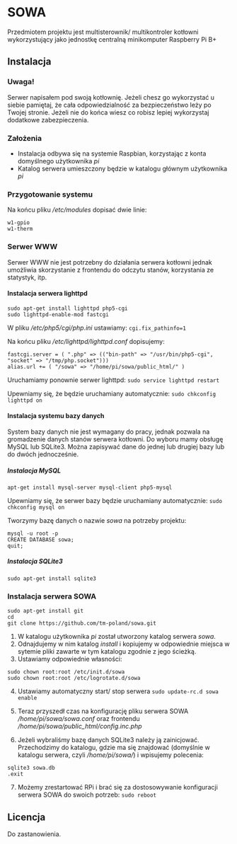 # SOWA
Przedmiotem projektu jest multisterownik/ multikontroler kotłowni wykorzystujący jako jednostkę centralną minikomputer Raspberry Pi B+

## Instalacja
### Uwaga!
Serwer napisałem pod swoją kotłownię. Jeżeli chesz go wykorzystać u siebie pamiętaj, że cała odpowiedzialność za bezpieczeństwo leży po Twojej stronie. Jeżeli nie do końca wiesz co robisz lepiej wykorzystaj dodatkowe zabezpieczenia. 

### Założenia
* Instalacja odbywa się na systemie Raspbian, korzystając z konta domyślnego użytkownika *pi*
* Katalog serwera umieszczony będzie w katalogu głównym użytkownika *pi*

### Przygotowanie systemu
Na końcu pliku */etc/modules* dopisać dwie linie:
```
w1-gpio
w1-therm
```
### Serwer WWW
Serwer WWW nie jest potrzebny do działania serwera kotłowni jednak umożliwia skorzystanie z frontendu do odczytu stanów, korzystania ze statystyk, itp.

#### Instalacja serwera lighttpd
```
sudo apt-get install lighttpd php5-cgi
sudo lighttpd-enable-mod fastcgi
```
W pliku */etc/php5/cgi/php.ini* ustawiamy:
`cgi.fix_pathinfo=1`

Na końcu pliku */etc/lighttpd/lighttpd.conf* dopisujemy: 
```
fastcgi.server = ( ".php" => (("bin-path" => "/usr/bin/php5-cgi", "socket" => "/tmp/php.socket")))
alias.url += ( "/sowa" => "/home/pi/sowa/public_html/" )
```
Uruchamiamy ponownie serwer lighttpd:
`sudo service lighttpd restart`

Upewniamy się, że będzie uruchamiany automatycznie:
`sudo chkconfig lighttpd on`

#### Instalacja systemu bazy danych
System bazy danych nie jest wymagany do pracy, jednak pozwala na gromadzenie danych stanów serwera kotłowni. Do wyboru mamy obsługę MySQL lub SQLite3. Można zapisywać dane do jednej lub drugiej bazy lub do dwóch jednocześnie.

##### Instalacja MySQL
`apt-get install mysql-server mysql-client php5-mysql`

Upewniamy się, że serwer bazy będzie uruchamiany automatycznie:
`sudo chkconfig mysql on`

Tworzymy bazę danych o nazwie *sowa* na potrzeby projektu:
```
mysql -u root -p
CREATE DATABASE sowa;
quit;
```

##### Instalacja SQLite3
`sudo apt-get install sqlite3`

### Instalacja serwera SOWA
```
sudo apt-get install git
cd
git clone https://github.com/tm-poland/sowa.git 
```
1. W katalogu użytkownika *pi* został utworzony katalog serwera *sowa*.
2. Odnajdujemy w nim katalog *install* i kopiujemy w odpowiednie miejsca w sytemie pliki zawarte w tym katalogu zgodnie z jego ścieżką.
3. Ustawiamy odpowiednie własności:
```
sudo chown root:root /etc/init.d/sowa
sudo chown root:root /etc/logrotate.d/sowa
```
4. Ustawiamy automatyczny start/ stop serwera
`sudo update-rc.d sowa enable`

5. Teraz przyszedł czas na konfigurację pliku serwera SOWA */home/pi/sowa/sowa.conf* oraz frontendu */home/pi/sowa/public_html/config.inc.php*

6. Jeżeli wybraliśmy bazę danych SQLite3 należy ją zainicjować. Przechodzimy do katalogu, gdzie ma się znajdować (domyślnie w katalogu serwera, czyli */home/pi/sowa/*) i wpisujemy polecenia:
```
sqlite3 sowa.db
.exit
```
7. Możemy zrestartować RPi i brać się za dostosowywanie konfiguracji serwera SOWA do swoich potrzeb:
`sudo reboot`

## Licencja
Do zastanowienia.
